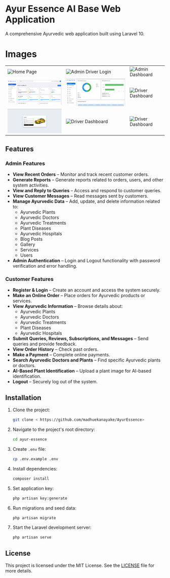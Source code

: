 # Ayur Essence AI Base Web Application
A comprehensive Ayurvedic web application built using Laravel 10.

# Images

<div align="center">
  <table>
    <tr>
      <td><img src="/Documents/Images/HomePage1.png" width="300" alt="Home Page"></td>
      <td><img src="/Documents/Images/HomePage2.png" width="300" alt="Admin Driver Login"></td>
      <td><img src="/Documents/Images/BookingPage.png" width="300" alt="Admin Dashboard"></td>
    </tr>
    <tr>
      <td><img src="/Documents/Images/AdminDasboard.png" width="300" alt="Driver Dashboard"></td>
        <td><img src="/Documents/Images/AdminDashboard2.png" width="300" alt="Driver Dashboard"></td>
        <td><img src="/Documents/Images/BookingAdmin.png" width="300" alt="Driver Dashboard"></td>
    </tr>
      <tr>
      <td><img src="/Documents/Images/AdminDriverLoin.png" width="300" alt="Driver Dashboard"></td>
        <td><img src="/Documents/Images/d1.png" width="300" alt="Driver Dashboard"></td>
        <td><img src="/Documents/Images/d2.png" width="300" alt="Driver Dashboard"></td>
    </tr>
  </table>
</div>


## Features
### Admin Features
- **View Recent Orders** – Monitor and track recent customer orders.
- **Generate Reports** – Generate reports related to orders, users, and other system activities.
- **View and Reply to Queries** – Access and respond to customer queries.
- **View Customer Messages** – Read messages sent by customers.
- **Manage Ayurvedic Data** – Add, update, and delete information related to:
  - Ayurvedic Plants
  - Ayurvedic Doctors
  - Ayurvedic Treatments
  - Plant Diseases
  - Ayurvedic Hospitals
  - Blog Posts
  - Gallery
  - Services
  - Users
- **Admin Authentication** – Login and Logout functionality with password verification and error handling.

### Customer Features
- **Register & Login** – Create an account and access the system securely.
- **Make an Online Order** – Place orders for Ayurvedic products or services.
- **View Ayurvedic Information** – Browse details about:
  - Ayurvedic Plants
  - Ayurvedic Doctors
  - Ayurvedic Treatments
  - Plant Diseases
  - Ayurvedic Hospitals
- **Submit Queries, Reviews, Subscriptions, and Messages** – Send queries and provide feedback.
- **View Order History** – Check past orders.
- **Make a Payment** – Complete online payments.
- **Search Ayurvedic Doctors and Plants** – Find specific Ayurvedic plants or doctors.
- **AI-Based Plant Identification** – Upload a plant image for AI-based identification.
- **Logout** – Securely log out of the system.

## Installation
1. Clone the project:
   ```bash
   git clone < https://github.com/madhuekanayake/AyurEssence>
   ```
2. Navigate to the project's root directory:
   ```bash
   cd ayur-essence
   ```
3. Create `.env` file:
   ```bash
   cp .env.example .env
   ```
4. Install dependencies:
   ```bash
   composer install
   ```
5. Set application key:
   ```bash
   php artisan key:generate 
   ```
6. Run migrations and seed data:
   ```bash
   php artisan migrate
   
   ```
7. Start the Laravel development server:
   ```bash
   php artisan serve
   ```
## License

This project is licensed under the MIT License. See the [LICENSE](LICENSE) file for more details.
